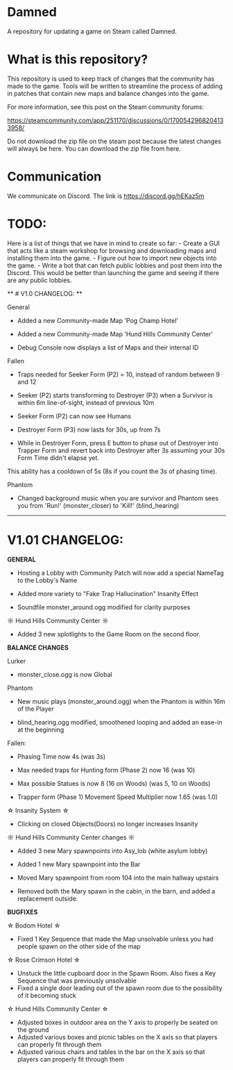 # Damned
A repository for updating a game on Steam called Damned.


# What is this repository?



This repository is used to keep track of changes that the community has made to the game.
Tools will be written to streamline the process of adding in patches that contain new maps and balance changes into the game.



For more information, see this post on the Steam community forums:


https://steamcommunity.com/app/251170/discussions/0/1700542968204133958/


Do not download the zip file on the steam post because the latest changes will always be here. You can download the zip file from here.

# Communication

We communicate on Discord. The link is https://discord.gg/hEKaz5m

# TODO:
 
Here is a list of things that we have in mind to create so far:
	- Create a GUI that acts like a steam workshop for browsing and downloading maps and installing them into the game.
	- Figure out how to import new objects into the game.
	- Write a bot that can fetch public lobbies and post them into the Discord. This would be better than launching the game and seeing if there are any public lobbies.

	
	
	
	
	
	
** # V1.0 CHANGELOG: **


General

- Added a new Community-made Map 'Pog Champ Hotel'

- Added a new Community-made Map 'Hund Hills Community Center'

- Debug Console now displays a list of Maps and their internal ID



Fallen

- Traps needed for Seeker Form (P2) = 10, instead of random between 9 and 12

- Seeker (P2) starts transforming to Destroyer (P3) when a Survivor is within 6m line-of-sight, instead of previous 10m

- Seeker Form (P2) can now see Humans

- Destroyer Form (P3) now lasts for 30s, up from 7s

- While in Destroyer Form, press E button to phase out of Destroyer into Trapper Form and revert back into Destroyer after 3s assuming your 30s Form Time didn't elapse yet.

This ability has a cooldown of 5s (8s if you count the 3s of phasing time).



Phantom

- Changed background music when you are survivor and Phantom sees you from 'Run!' (monster_closer) to 'Kill!' (blind_hearing)


-----------------------------------------------------------------------------------------------------------------------------------------------------


# V1.01 CHANGELOG:




**GENERAL**

- Hosting a Lobby with Community Patch will now add a special NameTag to the Lobby's Name

- Added more variety to "Fake Trap Hallucination" Insanity Effect

- Soundfile monster_around.ogg modified for clarity purposes


☼ Hund Hills Community Center ☼
- Added 3 new splotlights to the Game Room on the second floor.





**BALANCE CHANGES**

Lurker

- monster_close.ogg is now Global




Phantom

- New music plays (monster_around.ogg) when the Phantom is within 16m of the Player

- blind_hearing.ogg modified, smoothened looping and added an ease-in at the beginning



Fallen:

- Phasing Time now 4s (was 3s)

- Max needed traps for Hunting form (Phase 2) now 16 (was 10)

- Max possible Statues is now 8 (16 on Woods) (was 5, 10 on Woods)

- Trapper form (Phase 1) Movement Speed Multiplier now 1.65 (was 1.0)




☆ Insanity System ☆

- Clicking on closed Objects(Doors) no longer increases Insanity




☼ Hund Hills Community Center changes ☼

- Added 3 new Mary spawnpoints into Asy_lob (white asylum lobby)

- Added 1 new Mary spawnpoint into the Bar

- Moved Mary spawnpoint from room 104 into the main hallway upstairs

- Removed both the Mary spawn in the cabin, in the barn, and added a replacement outside.



**BUGFIXES**

☆ Bodom Hotel ☆
- Fixed 1 Key Sequence that made the Map unsolvable unless you had people spawn on the other side of the map



☆ Rose Crimson Hotel ☆
- Unstuck the little cupboard door in the Spawn Room. Also fixes a Key Sequence that was previously unsolvable
- Fixed a single door leading out of the spawn room due to the possibility of it becoming stuck

☆ Hund Hills Community Center ☆
- Adjusted boxes in outdoor area on the Y axis to properly be seated on the ground
- Adjusted various boxes and picnic tables on the X axis so that players can properly fit through them
- Adjusted various chairs and tables in the bar on the X axis so that players can properly fit through them

